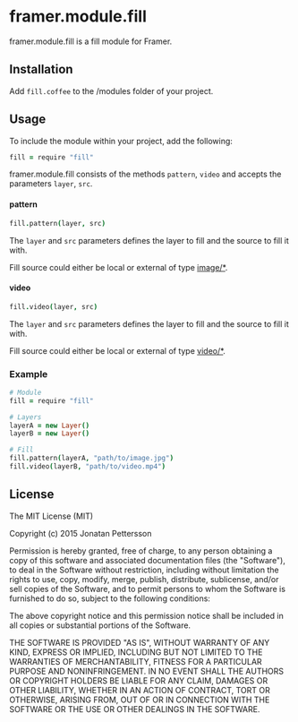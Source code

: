 # framer.module.fill
framer.module.fill is a fill module for Framer.

## Installation
Add ```fill.coffee``` to the /modules folder of your project.

## Usage
To include the module within your project, add the following:

``` coffeescript
fill = require "fill"
```

framer.module.fill consists of the methods ```pattern```, ```video``` and accepts the parameters ```layer```, ```src```.

#### pattern
``` coffeescript
fill.pattern(layer, src)
```
The ```layer``` and ```src``` parameters defines the layer to fill and the source to fill it with.

Fill source could either be local or external of type [image/*](http://en.wikipedia.org/wiki/Internet_media_type#Type_image).

#### video
``` coffeescript
fill.video(layer, src)
```
The ```layer``` and ```src``` parameters defines the layer to fill and the source to fill it with.

Fill source could either be local or external of type [video/*](http://en.wikipedia.org/wiki/Internet_media_type#Type_video).

### Example
``` coffeescript
# Module
fill = require "fill"

# Layers
layerA = new Layer()
layerB = new Layer()

# Fill
fill.pattern(layerA, "path/to/image.jpg")
fill.video(layerB, "path/to/video.mp4")
```

## License
The MIT License (MIT)

Copyright (c) 2015 Jonatan Pettersson

Permission is hereby granted, free of charge, to any person obtaining a copy
of this software and associated documentation files (the "Software"), to deal
in the Software without restriction, including without limitation the rights
to use, copy, modify, merge, publish, distribute, sublicense, and/or sell
copies of the Software, and to permit persons to whom the Software is
furnished to do so, subject to the following conditions:

The above copyright notice and this permission notice shall be included in all
copies or substantial portions of the Software.

THE SOFTWARE IS PROVIDED "AS IS", WITHOUT WARRANTY OF ANY KIND, EXPRESS OR
IMPLIED, INCLUDING BUT NOT LIMITED TO THE WARRANTIES OF MERCHANTABILITY,
FITNESS FOR A PARTICULAR PURPOSE AND NONINFRINGEMENT. IN NO EVENT SHALL THE
AUTHORS OR COPYRIGHT HOLDERS BE LIABLE FOR ANY CLAIM, DAMAGES OR OTHER
LIABILITY, WHETHER IN AN ACTION OF CONTRACT, TORT OR OTHERWISE, ARISING FROM,
OUT OF OR IN CONNECTION WITH THE SOFTWARE OR THE USE OR OTHER DEALINGS IN THE
SOFTWARE.
